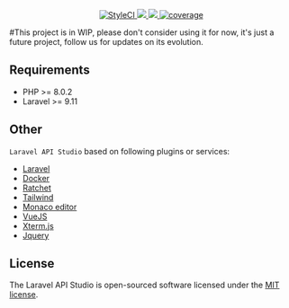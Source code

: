 <p align="center">
     <a href="https://styleci.io/repos/498436872">
        <img src="https://styleci.io/repos/498436872/shield" alt="StyleCI">
    </a>
    <a href="https://circleci.com/gh/igorhaf/laravel-api-studio/tree/main">
        <img src="https://circleci.com/gh/igorhaf/laravel-api-studio/tree/main.svg?style=shield">
    </a>
    <a href="https://github.com/igorhaf/laravel-api-studio/pulse" alt="Activity">
        <img src="https://img.shields.io/github/commit-activity/m/badges/shields" />
    </a>
    <a href="https://coveralls.io/github/badges/shields">
        <img src="https://img.shields.io/coveralls/github/badges/shields" alt="coverage">
    </a>
</div>

#This project is in WIP, please don't consider using it for now, it's just a future project, follow us for updates on its evolution.

Requirements
------------
- PHP >= 8.0.2
- Laravel >= 9.11

Other
------------
`Laravel API Studio` based on following plugins or services:

+ [Laravel](https://laravel.com/)
+ [Docker](https://www.docker.com/)
+ [Ratchet](http://socketo.me/)
+ [Tailwind](https://tailwindcss.com)
+ [Monaco editor](https://microsoft.github.io/monaco-editor/)
+ [VueJS](https://vuejs.org/)
+ [Xterm.js](https://xtermjs.org/)
+ [Jquery](https://jquery.com/)

## License

The Laravel API Studio is open-sourced software licensed under the [MIT license](https://opensource.org/licenses/MIT).
